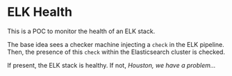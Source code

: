 # ELK Health

This is a POC to monitor the health of an ELK stack.

The base idea sees a checker machine injecting a `check` in the ELK pipeline.
Then, the presence of this `check` within the Elasticsearch cluster is
checked.

If present, the ELK stack is healthy. If not, _Houston, we have a problem..._
